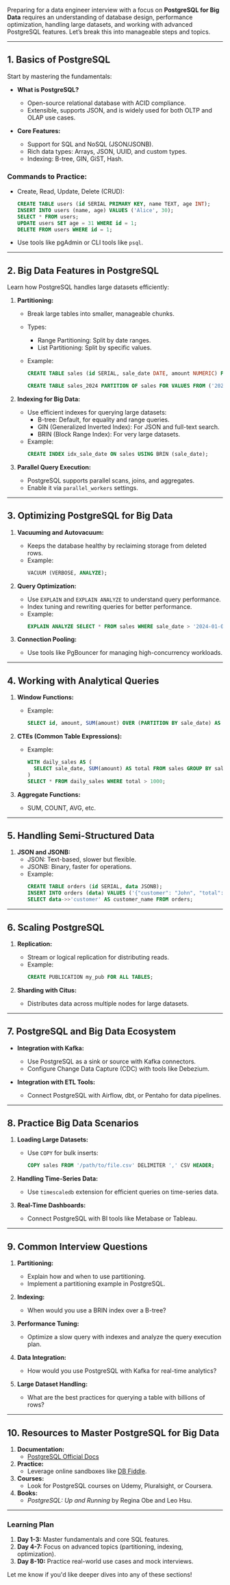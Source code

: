 Preparing for a data engineer interview with a focus on **PostgreSQL for Big Data** requires an understanding of database design, performance optimization, handling large datasets, and working with advanced PostgreSQL features. Let’s break this into manageable steps and topics.

---

## **1. Basics of PostgreSQL**

Start by mastering the fundamentals:

- **What is PostgreSQL?**

  - Open-source relational database with ACID compliance.
  - Extensible, supports JSON, and is widely used for both OLTP and OLAP use cases.

- **Core Features:**
  - Support for SQL and NoSQL (JSON/JSONB).
  - Rich data types: Arrays, JSON, UUID, and custom types.
  - Indexing: B-tree, GIN, GiST, Hash.

### Commands to Practice:

- Create, Read, Update, Delete (CRUD):
  ```sql
  CREATE TABLE users (id SERIAL PRIMARY KEY, name TEXT, age INT);
  INSERT INTO users (name, age) VALUES ('Alice', 30);
  SELECT * FROM users;
  UPDATE users SET age = 31 WHERE id = 1;
  DELETE FROM users WHERE id = 1;
  ```
- Use tools like pgAdmin or CLI tools like `psql`.

---

## **2. Big Data Features in PostgreSQL**

Learn how PostgreSQL handles large datasets efficiently:

1. **Partitioning:**

   - Break large tables into smaller, manageable chunks.
   - Types:
     - Range Partitioning: Split by date ranges.
     - List Partitioning: Split by specific values.
   - Example:

     ```sql
     CREATE TABLE sales (id SERIAL, sale_date DATE, amount NUMERIC) PARTITION BY RANGE (sale_date);

     CREATE TABLE sales_2024 PARTITION OF sales FOR VALUES FROM ('2024-01-01') TO ('2024-12-31');
     ```

2. **Indexing for Big Data:**

   - Use efficient indexes for querying large datasets:
     - B-tree: Default, for equality and range queries.
     - GIN (Generalized Inverted Index): For JSON and full-text search.
     - BRIN (Block Range Index): For very large datasets.
   - Example:
     ```sql
     CREATE INDEX idx_sale_date ON sales USING BRIN (sale_date);
     ```

3. **Parallel Query Execution:**
   - PostgreSQL supports parallel scans, joins, and aggregates.
   - Enable it via `parallel_workers` settings.

---

## **3. Optimizing PostgreSQL for Big Data**

1. **Vacuuming and Autovacuum:**

   - Keeps the database healthy by reclaiming storage from deleted rows.
   - Example:
     ```sql
     VACUUM (VERBOSE, ANALYZE);
     ```

2. **Query Optimization:**

   - Use `EXPLAIN` and `EXPLAIN ANALYZE` to understand query performance.
   - Index tuning and rewriting queries for better performance.
   - Example:
     ```sql
     EXPLAIN ANALYZE SELECT * FROM sales WHERE sale_date > '2024-01-01';
     ```

3. **Connection Pooling:**
   - Use tools like PgBouncer for managing high-concurrency workloads.

---

## **4. Working with Analytical Queries**

1. **Window Functions:**

   - Example:
     ```sql
     SELECT id, amount, SUM(amount) OVER (PARTITION BY sale_date) AS daily_total FROM sales;
     ```

2. **CTEs (Common Table Expressions):**

   - Example:
     ```sql
     WITH daily_sales AS (
       SELECT sale_date, SUM(amount) AS total FROM sales GROUP BY sale_date
     )
     SELECT * FROM daily_sales WHERE total > 1000;
     ```

3. **Aggregate Functions:**
   - SUM, COUNT, AVG, etc.

---

## **5. Handling Semi-Structured Data**

1. **JSON and JSONB:**
   - JSON: Text-based, slower but flexible.
   - JSONB: Binary, faster for operations.
   - Example:
     ```sql
     CREATE TABLE orders (id SERIAL, data JSONB);
     INSERT INTO orders (data) VALUES ('{"customer": "John", "total": 100}');
     SELECT data->>'customer' AS customer_name FROM orders;
     ```

---

## **6. Scaling PostgreSQL**

1. **Replication:**

   - Stream or logical replication for distributing reads.
   - Example:
     ```sql
     CREATE PUBLICATION my_pub FOR ALL TABLES;
     ```

2. **Sharding with Citus:**
   - Distributes data across multiple nodes for large datasets.

---

## **7. PostgreSQL and Big Data Ecosystem**

- **Integration with Kafka:**

  - Use PostgreSQL as a sink or source with Kafka connectors.
  - Configure Change Data Capture (CDC) with tools like Debezium.

- **Integration with ETL Tools:**
  - Connect PostgreSQL with Airflow, dbt, or Pentaho for data pipelines.

---

## **8. Practice Big Data Scenarios**

1. **Loading Large Datasets:**

   - Use `COPY` for bulk inserts:
     ```sql
     COPY sales FROM '/path/to/file.csv' DELIMITER ',' CSV HEADER;
     ```

2. **Handling Time-Series Data:**

   - Use `timescaledb` extension for efficient queries on time-series data.

3. **Real-Time Dashboards:**
   - Connect PostgreSQL with BI tools like Metabase or Tableau.

---

## **9. Common Interview Questions**

1. **Partitioning:**

   - Explain how and when to use partitioning.
   - Implement a partitioning example in PostgreSQL.

2. **Indexing:**

   - When would you use a BRIN index over a B-tree?

3. **Performance Tuning:**

   - Optimize a slow query with indexes and analyze the query execution plan.

4. **Data Integration:**

   - How would you use PostgreSQL with Kafka for real-time analytics?

5. **Large Dataset Handling:**
   - What are the best practices for querying a table with billions of rows?

---

## **10. Resources to Master PostgreSQL for Big Data**

1. **Documentation:**
   - [PostgreSQL Official Docs](https://www.postgresql.org/docs/)
2. **Practice:**
   - Leverage online sandboxes like [DB Fiddle](https://www.db-fiddle.com/).
3. **Courses:**
   - Look for PostgreSQL courses on Udemy, Pluralsight, or Coursera.
4. **Books:**
   - _PostgreSQL: Up and Running_ by Regina Obe and Leo Hsu.

---

### **Learning Plan**

1. **Day 1-3:** Master fundamentals and core SQL features.
2. **Day 4-7:** Focus on advanced topics (partitioning, indexing, optimization).
3. **Day 8-10:** Practice real-world use cases and mock interviews.

Let me know if you'd like deeper dives into any of these sections!
